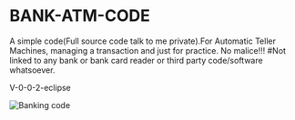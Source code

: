 # BANK-ATM-CODE
A simple code(Full source code talk to me private).For Automatic Teller Machines, managing a transaction and just for practice. No malice!!!
<Original source code elminated by me to just show a simple general code.Learn and make a different one.>
#Not linked to any bank or bank card reader or third party code/software whatsoever.
  
V-0-0-2-eclipse
  
![Banking code](https://user-images.githubusercontent.com/97826144/149762501-03d8f9c1-428d-44e9-a213-3f29dfca0145.png)
